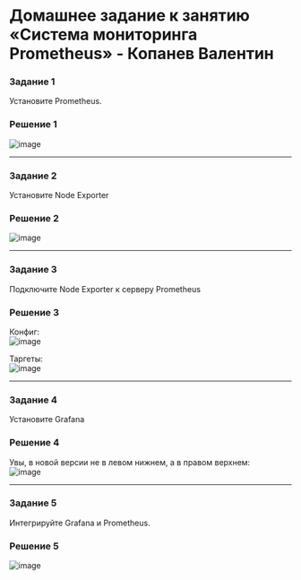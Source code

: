 # Домашнее задание к занятию «Система мониторинга Prometheus» - Копанев Валентин

### Задание 1  
Установите Prometheus.

### Решение 1

![image](https://github.com/ValKop/homeworks/assets/60344304/9acfe928-2eb8-4012-9f5f-4db68b51fc45)

---

### Задание 2  
Установите Node Exporter

### Решение 2

![image](https://github.com/ValKop/homeworks/assets/60344304/1b94449a-29c3-4f54-9f70-2b2fbe8270ba)

---

### Задание 3
Подключите Node Exporter к серверу Prometheus

### Решение 3
Конфиг:  
![image](https://github.com/ValKop/homeworks/assets/60344304/31db1ba3-9599-4d32-8cd2-74f1c913e238)  

Таргеты:  
![image](https://github.com/ValKop/homeworks/assets/60344304/860956a6-14dd-48d1-9ebb-fdca622dea37)

---

### Задание 4
Установите Grafana

### Решение 4
Увы, в новой версии не в левом нижнем, а в правом верхнем:  
![image](https://github.com/ValKop/homeworks/assets/60344304/50c236fa-dcb3-42ac-ba9a-a3383909ab99)

---

### Задание 5
Интегрируйте Grafana и Prometheus.

### Решение 5
![image](https://github.com/ValKop/homeworks/assets/60344304/f22f7618-3995-42fe-ba1a-49369b6c9060)
